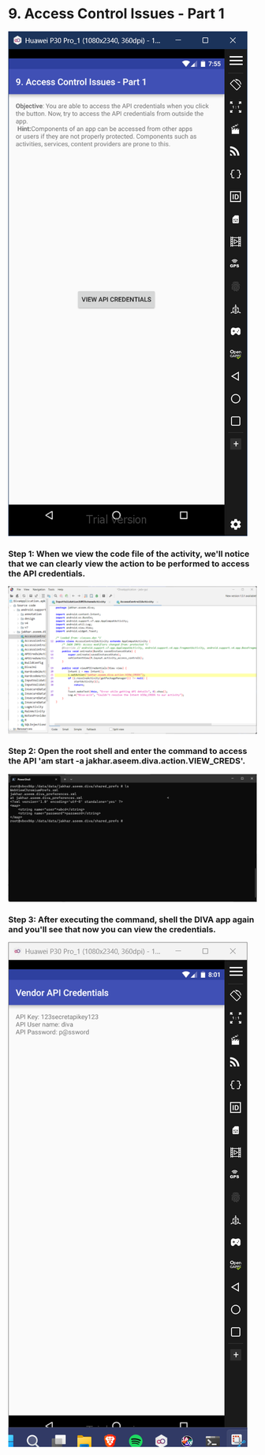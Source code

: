 # 9. Access Control Issues - Part 1
![Image 1](10.1.png)
### Step 1: When we view the code file of the activity, we'll notice that we can clearly view the action to be performed to access the API credentials. 
![Image 2](10.2.png)
### Step 2: Open the root shell and enter the command to access the API 'am start -a jakhar.aseem.diva.action.VIEW_CREDS'. 
![Image 3](10.4.png)
### Step 3: After executing the command, shell the DIVA app again and you'll see that now you can view the credentials. 
![Image 4](10.3.png)
